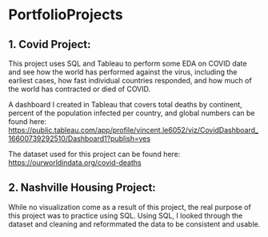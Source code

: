 # PortfolioProjects
## 1. Covid Project: 
This project uses SQL and Tableau to perform some EDA on COVID date and see how the world has performed against the virus, including the earliest cases, how fast individual countries responded, and how much of the world has contracted or died of COVID. 

A dashboard I created in Tableau that covers total deaths by continent, percent of the population infected per country, and global numbers can be found here: https://public.tableau.com/app/profile/vincent.le6052/viz/CovidDashboard_16600739292510/Dashboard1?publish=yes

The dataset used for this project can be found here: https://ourworldindata.org/covid-deaths

## 2. Nashville Housing Project:
While no visualization come as a result of this project, the real purpose of this project was to practice using SQL. Using SQL, I looked through the dataset and cleaning and reformmated the data to be consistent and usable. 
